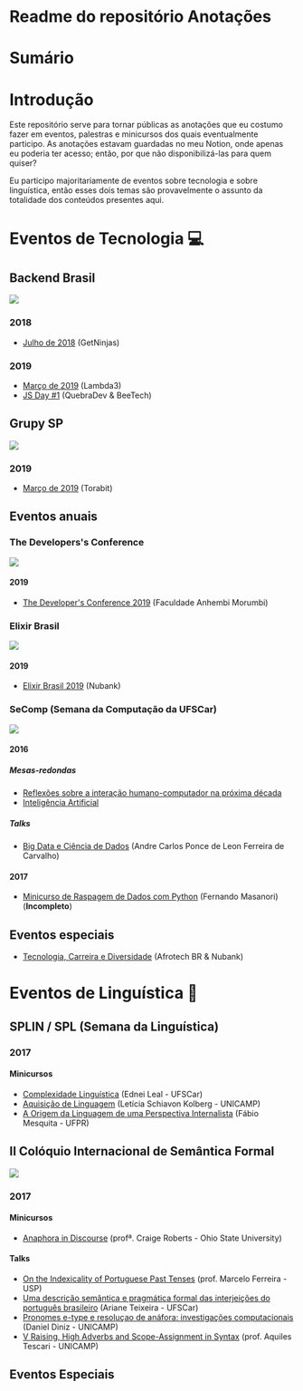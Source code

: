 # Readme do repositório Anotações

# Sumário

# Introdução

Este repositório serve para tornar públicas as anotações que eu costumo fazer em eventos, palestras e minicursos dos quais eventualmente participo. As anotações estavam guardadas no meu Notion, onde apenas eu poderia ter acesso; então, por que não disponibilizá-las para quem quiser? 

Eu participo majoritariamente de eventos sobre tecnologia e sobre linguística, então esses dois temas são provavelmente o assunto da totalidade dos conteúdos presentes aqui.


# Eventos de Tecnologia 💻

## Backend Brasil

![](https://github.com/guiemi-learning-center/anotacoes/blob/master/media/backend-brasil.svg)

### 2018

* [Julho de 2018](https://github.com/guiemi-learning-center/anotacoes/blob/master/eventos_tech/backend_brasil/2018/07_08_2018_getninjas.md) (GetNinjas)

### 2019

* [Março de 2019](https://github.com/guiemi-learning-center/anotacoes/blob/master/eventos_tech/backend_brasil/2019/03_04_lambda3.md) (Lambda3)
* [JS Day #1](https://github.com/guiemi-learning-center/anotacoes/blob/master/eventos_tech/backend_brasil/2019/04_13_2019_beetech.md) (QuebraDev & BeeTech)

## Grupy SP

![](https://github.com/guiemi-learning-center/anotacoes/blob/master/media/grupy-SP.jpeg)

### 2019

* [Março de 2019](https://github.com/guiemi-learning-center/anotacoes/blob/master/eventos_tech/grupy_sp/2019/03_13_2019_torabit/grupy_torabit.md) (Torabit)

## Eventos anuais
### The Developers's Conference

![](https://github.com/guiemi-learning-center/anotacoes/blob/master/media/tdc.png)

#### 2019

* [The Developer's Conference 2019](https://github.com/guiemi-learning-center/anotacoes/blob/master/eventos_tech/eventos_anuais/tdc/2019/TDC_2019.md) (Faculdade Anhembi Morumbi)

### Elixir Brasil

![](https://github.com/guiemi-learning-center/anotacoes/blob/master/media/elixir_brasil.svg)

#### 2019

* [Elixir Brasil 2019](https://github.com/guiemi-learning-center/anotacoes/blob/master/eventos_tech/eventos_anuais/elixir_brasil/2019/elixir_brasil_2019.md) (Nubank)

### SeComp (Semana da Computação da UFSCar)

![](https://github.com/guiemi-learning-center/anotacoes/blob/master/media/secomp.png)

#### 2016

##### Mesas-redondas

- [Reflexões sobre a interação humano-computador na próxima década](https://github.com/guiemi-learning-center/anotacoes/blob/master/eventos_tech/eventos_anuais/secomp/2016/mesas-redondas/humano-computador.md)
- [Inteligência Artificial](https://github.com/guiemi-learning-center/anotacoes/blob/master/eventos_tech/eventos_anuais/secomp/2016/mesas-redondas/inteligencia_artificial.md)

##### Talks

- [Big Data e Ciência de Dados](https://github.com/guiemi-learning-center/anotacoes/blob/master/eventos_tech/eventos_anuais/secomp/2016/talks/big_data_data_science.md) (Andre Carlos Ponce de Leon Ferreira de Carvalho)

#### 2017

* [Minicurso de Raspagem de Dados com Python](https://github.com/guiemi-learning-center/anotacoes/blob/master/eventos_tech/eventos_anuais/secomp/2017/raspagem_dados.md) (Fernando Masanori) (**Incompleto**)

## Eventos especiais

* [Tecnologia, Carreira e Diversidade](https://github.com/guiemi-learning-center/anotacoes/blob/master/eventos_tech/eventos_especiais/diversidade_nubank.md) (Afrotech BR & Nubank)

# Eventos de Linguística 🦎

## SPLIN / SPL (Semana da Linguística)

### 2017

#### Minicursos

* [Complexidade Linguística](https://github.com/guiemi-learning-center/anotacoes/blob/master/eventos_linguistica/splin_spl/2017/minicursos/complexidade_linguistica.md) (Ednei Leal - UFSCar)
* [Aquisição de Linguagem](https://github.com/guiemi-learning-center/anotacoes/blob/master/eventos_linguistica/splin_spl/2017/minicursos/aquisicao_linguagem.md) (Letícia Schiavon Kolberg - UNICAMP)
* [A Origem da Linguagem de uma Perspectiva Internalista](https://github.com/guiemi-learning-center/anotacoes/blob/master/eventos_linguistica/splin_spl/2017/minicursos/origem_linguagem.md) (Fábio Mesquita - UFPR)

## II Colóquio Internacional de Semântica Formal

![](https://github.com/guiemi-learning-center/anotacoes/blob/master/media/semantica_formal.jpg)

### 2017

#### Minicursos

* [Anaphora in Discourse](https://github.com/guiemi-learning-center/anotacoes/blob/master/eventos_linguistica/coloquio_semantica_formal/2017/minicursos/anaphora_discourse.md) (profª. Craige Roberts - Ohio State University)

#### Talks

* [On the Indexicality of Portuguese Past Tenses](https://github.com/guiemi-learning-center/anotacoes/blob/master/eventos_linguistica/coloquio_semantica_formal/2017/talks/indexicality_past_tenses.md) (prof. Marcelo Ferreira - USP)
* [Uma descrição semântica e pragmática formal das interjeições do português brasileiro](https://github.com/guiemi-learning-center/anotacoes/blob/master/eventos_linguistica/coloquio_semantica_formal/2017/talks/interjeicoes_pb.md) (Ariane Teixeira - UFSCar)
* [Pronomes e-type e resoluçao de anáfora: investigações computacionais](https://github.com/guiemi-learning-center/anotacoes/blob/master/eventos_linguistica/coloquio_semantica_formal/2017/talks/pronomes_e_type.md) (Daniel Diniz - UNICAMP)
* [V Raising, High Adverbs and Scope-Assignment in Syntax](https://github.com/guiemi-learning-center/anotacoes/blob/master/eventos_linguistica/coloquio_semantica_formal/2017/talks/v_raising.md) (prof. Aquiles Tescari - UNICAMP)

### 

## Eventos Especiais



